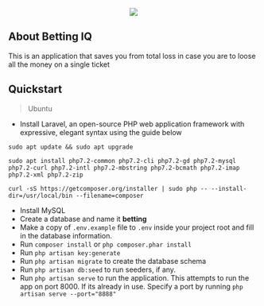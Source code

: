 <p align="center"><img src="https://laravel.com/assets/img/components/logo-laravel.svg"></p>

 

## About Betting IQ

 This is an application that saves you from total loss in case you are to loose all the money on a single ticket

## Quickstart
> Ubuntu
- Install Laravel, an open-source PHP web application framework with expressive, elegant syntax using the guide below

 `sudo apt update && sudo apt upgrade`

 `sudo apt install php7.2-common php7.2-cli php7.2-gd php7.2-mysql php7.2-curl php7.2-intl php7.2-mbstring php7.2-bcmath php7.2-imap php7.2-xml php7.2-zip`
 
 `curl -sS https://getcomposer.org/installer | sudo php -- --install-dir=/usr/local/bin --filename=composer`

- Install MySQL 
- Create a database and name it **betting**
- Make a copy of `.env.example` file to `.env` inside your project root and fill in the database information.
- Run `composer install` or ```php composer.phar install```
- Run `php artisan key:generate` 
- Run `php artisan migrate` to create the database schema
- Run `php artisan db:seed` to run seeders, if any.
- Run `php artisan serve` to run the application. This attempts to run the app on port 8000. If its already in use. Specify a port by running `php artisan serve --port="8888"`
